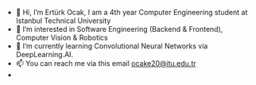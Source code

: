 - 👋 Hi, I’m Ertürk Ocak, I am a 4th year Computer Engineering student at Istanbul Technical University
- 👀 I’m interested in Software Engineering (Backend & Frontend),  Computer Vision & Robotics
- 🌱 I’m currently learning Convolutional Neural Networks via DeepLearning.AI.
- 📫 You can reach me via this email ocake20@itu.edu.tr
- 
<!---
stevenpaul892/stevenpaul892 is a ✨ special ✨ repository because its `README.md` (this file) appears on your GitHub profile.
You can click the Preview link to take a look at your changes.
--->
